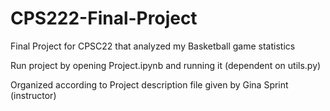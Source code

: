 # CPS222-Final-Project
Final Project for CPSC22 that analyzed my Basketball game statistics

Run project by opening Project.ipynb and running it (dependent on utils.py)

Organized according to Project description file given by Gina Sprint (instructor)
